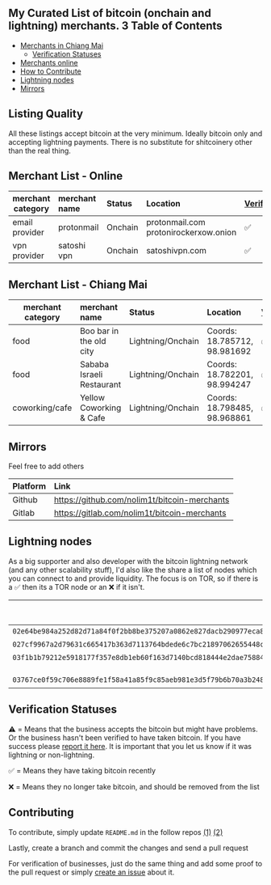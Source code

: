 My Curated List of bitcoin (onchain and lightning) merchants.
3
Table of Contents
--------------

* [Merchants in Chiang Mai](#merchant-list-chiang-mai)
    * [Verification Statuses](#verification-statuses)
* [Merchants online](#merchant-list-online)
* [How to Contribute](#contributing)
* [Lightning nodes](#lightning-nodes)
* [Mirrors](#mirrors)

Listing Quality
--------------

All these listings accept bitcoin at the very minimum. Ideally bitcoin only and accepting lightning payments. There is no substitute for shitcoinery other than the real thing.

Merchant List - Online
--------------

| merchant category | merchant name             | Status              | Location                       | [Verified](#verification-statuses)
|-------------------|:--------------------------|:--------------------|:-------------------------------|:--------------
| email provider    | protonmail                | Onchain             | protonmail.com  protonirockerxow.onion | ✅
| vpn provider      | satoshi vpn               | Onchain             | satoshivpn.com                 | ✅

Merchant List - Chiang Mai
--------------

| merchant category | merchant name             | Status              | Location                       | [Verified](#verification-statuses)
|-------------------|:--------------------------|:--------------------|:-------------------------------|:--------------
| food              | Boo bar in the old city   | Lightning/Onchain   | Coords: 18.785712, 98.981692   | ✅
| food              | Sababa Israeli Restaurant | Lightning/Onchain   | Coords: 18.782201, 98.994247   | ✅
| coworking/cafe    | Yellow Coworking & Cafe   | Lightning/Onchain   | Coords: 18.798485, 98.968861   | ✅


Mirrors
--------------

Feel free to add others

| Platform          | Link
|-------------------|:-----------------------
| Github            | https://github.com/nolim1t/bitcoin-merchants
| Gitlab            | https://gitlab.com/nolim1t/bitcoin-merchants

Lightning nodes
--------------

As a big supporter and also developer with the bitcoin lightning network (and any other scalability stuff), I'd also like the share a list of nodes which you can connect to and provide liquidity. The focus is on TOR, so if there is a ✅ then its a TOR node or an ❌ if it isn't.

| Node URI                                                            | Privacy/Tor Enabled    | Status
|---------------------------------------------------------------------|:-----------------------|:-------------------
|  ```02e64be984a252d82d71a84f0f2bb8be375207a0862e827dacb290977eca84078f@2qtnbs2vwsmhdalmyd5ftmxp6w6clepaawyys6ndmneb6g2qxn7bkpad.onion:9735``` | ✅ | Online
|  ```027cf9967a2d79631c665417b363d7113764bdede6c7bc21897062655448cd3581@flh6m6hd4wg4o2e5bfdelg4cobvsmcp5cxftaujsvwou5wg5iuwe5wad.onion:9735``` | ✅ | Online
|  ```03f1b1b79212e5918177f357e8db1eb60f163d7140bcd818444e2dae75884dd3e0@2u4i4ofm4owow576qeii3s5qz3r7z272obaeyzouehkdyr4oy54wkpad.onion``` | ✅ | Online
| ``` 03767ce0f59c706e8889fe1f58a41a85f9c85aeb981e3d5f79b6b70a3b2482ad6a@denroaqhkqmpdkzctjpwotpn5pqzkapyx3bn324q25apzog4wdewikid.onion:9735``` | ✅ | Offline (decommissioned)

Verification Statuses
--------------

⚠️  = Means that the business accepts the bitcoin but might have problems. Or the business hasn't been verified to have taken bitcoin. If you have success please [report it here](https://gitlab.com/nolim1t/bitcoin-merchants/issues/new). It is important that you let us know if it was lightning or non-lightning.

✅ = Means they have taking bitcoin recently

❌ = Means they no longer take bitcoin, and should be removed from the list

Contributing
--------------

To contribute, simply update ``README.md`` in the follow repos [(1)](https://gitlab.com/nolim1t/bitcoin-merchants) [(2)](https://github.com/nolim1t/bitcoin-merchants)

Lastly, create a branch and commit the changes and send a pull request

For verification of businesses, just do the same thing and add some proof to the pull request or simply [create an issue](https://gitlab.com/nolim1t/bitcoin-merchants/issues/new) about it.
